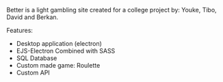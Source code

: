 Better is a light gambling site created for a college project by: Youke, Tibo, David and Berkan.

Features:

- Desktop application (electron)
- EJS-Electron Combined with SASS
- SQL Database
- Custom made game: Roulette
- Custom API



